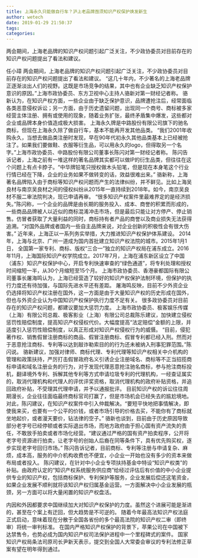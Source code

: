 ```yaml
---
title: 上海永久只能做自行车？沪上老品牌亟须知识产权保护焕发新生
author: wetech
date: 2019-01-29 21:50:37
tags: 
categories: 
---
```

两会期间，上海老品牌的知识产权问题引起广泛关注，不少政协委员对目前存在的知识产权问题提出了看法和建议。
<!-- more -->
任小璋
两会期间，上海老品牌的知识产权问题引起广泛关注，不少政协委员对目前存在的知识产权问题提出了看法和建议。
“这几十年内，不少著名的上海老品牌正逐渐淡出人们的视野。这既是市场竞争的结果，其中也有企业缺乏知识产权保护意识的原因。”上海市政协委员、东方卫视中心主持人骆新对第一财经记者称。
骆新认为，在知识产权方面，一些企业由于缺乏保护意识，品牌遭抢注后，经常面临各类恶意侵权诉讼；另一方面，由于历史遗留问题，出现同一个商号、商标被多家经营主体注册、拥有或使用的现象，随着业务扩张，最终矛盾集中爆发，这些都对企业或品牌本身价值造成极大损害。
上海永久牌是中路股份有限公司旗下的驰名商标，但现在上海永久除了做自行车，基本不能再开发其他品类。
“我们2001年收购永久，当想去做品类注册时发现，早在90年代初永久其他品类基本上已经被抢注了。如果我们要做鞋、衣服等衍生品，可以用永久的logo，但得取另一个名字。”上海市政协委员、中路股份有限公司董事长陈闪对第一财经记者称。
陈闪告诉记者，上海之前有一堆这样的著名品牌其实都可以做IP的衍生品类，但往往在这个问题上有点卡脖子。“中华牌铅笔只授权做木头铅笔，但是现在本身笔这个行业行情已经在下降，企业的业务如果不做转变的话，效益很难出来。”
骆新称，上海著名品牌陷入由于商标等知识产权问题而产生的法律纠纷，并不鲜见。比如上海吴良材与南京吴良材之间的侵权纠纷从2015年一直持续到2018年。如今，南京吴良材不服二审法院判决，现已申请再审。
“很多知识产权案件里最难界定的是经济损失。”陈闪称，一个企业的品牌是由长期的服务投入、成本、商誉的积累而形成的，一些商品品牌被人以近似的商标混淆冲击市场，但是最后只能让对方停产、停止销售。仿冒者获取了大量利益的同时，商标持有者产品的商誉以及商业损失无法获得追溯。“对国外品牌或者国内一些自主品牌来说，对企业创新的积极性会有很大伤害。”
近年来，上海正以一系列务实举措，大力推进知识产权保护体系建设。
2014年，上海与北京、广州一道成为国内首批建立知识产权法院的城市。2015年1月1日， 全国第一家专利、商标、版权“三合一”独立的知识产权局在浦东成立。2016年11月，上海国际知识产权学院成立。2017年7月，上海在浦东新区设立了中国（浦东）知识产权保护中心，开启专利快速审查的“绿色通道”，将专利处理和授权时间缩短一半，从30个月缩短至15个月。
上海市政协委员、香港豪都国际有限公司董事长屠海鸣认为，上海已经营造了较好的知识产权保护法制环境，但保护的执行力度还有待加强，与国际先进水平还有差距。
屠海鸣反映，目前不少外资企业仍选择将知识产权注册在国外，这一方面是由于大量知识产权的历史形成在国外，但也与外资企业认为中国知识产权保护执行力度不足有关。
很多政协委员对目前存在的知识产权问题，都建议要加大惩罚力度。
上海市政协委员、极客娱乐传媒（上海）有限公司总裁、极客影业（上海）有限公司总裁陈乐建议，加快建立侵权惩罚性赔偿制度，提高知识产权侵权代价。大幅度提高“法定赔偿”金额的上限，并适度引入惩罚性赔偿制度，以真正形成对知识产权侵权行为的威慑。
“目前，侵犯著作权、销售假冒注册商标的商品、假冒注册商标、假冒专利都已经入刑。然而对于恶意抢注商标、专利等以达到敲诈勒索目的的行为还未被纳入刑事犯罪范围。”陈闪说。
骆新建议，加强对律师、商标代理、专利代理等知识产权相关中介机构的管理和政策扶持，严厉打击假冒政府名义引诱企业注册域名、商标等不正当招揽商标申请和域名注册业务的行为，对于发现代理恶意抢注驰名商标，参与抢注商标投机，翻译境外专利、拆解其他专利等方式申请垃圾专利的代理机构，一经查证属实的，取消代理机构和代理人的评优评奖资格，取消代理机构的政府补贴资格，并追回政府补贴，不受理其代理申请，并予以通报批评。
目前知识产权的诉讼往往周期漫长，企业往往面临最终商标官司打赢了，但是市场机会已经失去的尴尬境地。
对此，陈闪建议，在知识产权案件中引入仲裁解决。“要短平快地把事情解决，即使我来买，也要有一个公平的价钱，或者市场引导的价格去买，不能你有了商标就坐地起价，或者漫天要价，钻法律的空子。”
骆新也谈到，目前由于历史原因导致部分老字号已经停顿或者实际退出市场，而地方政府由于担心国有资产流失的责任，不敢放手拍卖或者市场化经营。“建议通过严格的国有资产拍卖程序，公开将老字号资源进行拍卖，让老字号的创始人后裔在同等条件下，具有优先购买权，逐步实现老字号回归市场。”
陈闪告诉记者，目前商标、专利等注册与申请复杂、麻烦，成本高，服务的中介机构收费也不便宜，小企业一开始也没有多少的资本来做布局或者投入。
陈闪建议，在针对中小企业专项扶持基金中特设“知识产权类”的补贴。由政府认定的“知识产权系统服务供应商”给经过评估后有价值的中小企业提供专业的知识产权，包括商标保护、专利保护等服务，企业发展后偿还这笔资金，如果企业发展不顺利就将该知识产权归属基金运营。一方面解决中小企业发展的瓶颈，另一方面可以将大量闲置的知识产权盘活。
 
 
内因和外因都要求中国继续加大对知识产权保护的力度。虽然这个进展可能是渐进的，甚至在个案上有迂回，但大趋势是不可逆的。
随着今年最高法知识产权法庭正式启动，意味着现在分散于全国各省份的多个最高法院的知识产权二审（即终审）将统一审判标准。
在国内严格知识产权保护的背景下，苹果公司在中国被下达禁售令，也势必成为国内知识产权司法保护进程中一个里程碑式的案件。
国家知识产权局条法司原司长尹新天表示，提交到全国人大常委会审议的专利法修正草案有望在明年得到通过。
